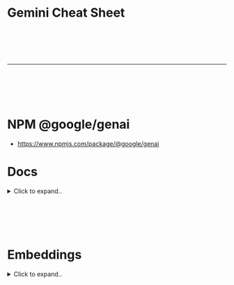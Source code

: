 # Gemini Cheat Sheet






<br><br>
<br><br>
___
<br><br>
<br><br>



# NPM @google/genai
- https://www.npmjs.com/package/@google/genai



# Docs

<details><summary>Click to expand..</summary>

Das Google Gen AI JavaScript SDK ermöglicht Entwicklern, Anwendungen mit Gemini zu erstellen. Es unterstützt sowohl die Gemini Developer API als auch Vertex AI und ist für Gemini 2.0+ Features ausgelegt.

**Wichtige Hinweise:**
*   **API-Key-Sicherheit:** API-Keys **niemals** im Client-seitigen Code exponieren. Für Produktionsumgebungen serverseitige Implementierungen verwenden.
*   **Dokumentation:** [Offizielle Dokumentation](https://googleapis.github.io/js-genai/)

## Voraussetzungen

*   Node.js Version 18 oder höher

## Installation

```bash
npm install @google/genai
```

## Quickstart (Gemini Developer API)

```javascript
import { GoogleGenAI } from '@google/genai';

// API Key aus Umgebungsvariablen laden (empfohlen)
const GEMINI_API_KEY = process.env.GEMINI_API_KEY;

// Initialisierung für Gemini Developer API
const ai = new GoogleGenAI({ apiKey: GEMINI_API_KEY });

async function main() {
  // Modell auswählen (z.B. 'gemini-1.5-flash', 'gemini-1.0-pro')
  const model = 'gemini-1.5-flash-latest'; // Oder ein spezifisches Modell wie 'gemini-1.5-flash-001'

  const response = await ai.models.generateContent({
    model: model,
    contents: [{ role: 'user', parts: [{ text: 'Warum ist der Himmel blau?' }] }],
  });
  console.log(response.text);
}

main();
```

## Initialisierung (`GoogleGenAI` Klasse)

Die Kernklasse für den Zugriff auf alle API-Funktionen.

### 1. Gemini Developer API (Server-seitig & Browser)

```javascript
import { GoogleGenAI } from '@google/genai';
const ai = new GoogleGenAI({ apiKey: 'DEIN_GEMINI_API_KEY' });
```
> **Achtung (Browser):** API-Keys nicht im Client-Code hardcoden! Serverseitige Lösungen für Produktionsanwendungen verwenden.

### 2. Vertex AI

```javascript
import { GoogleGenAI } from '@google/genai';

const ai = new GoogleGenAI({
    vertexai: true,
    project: 'DEIN_GOOGLE_CLOUD_PROJEKT_ID',
    location: 'DEINE_GOOGLE_CLOUD_REGION', // z.B. 'us-central1'
});
```

### API-Version auswählen

Standardmäßig werden Beta-Endpunkte verwendet. Für stabile Endpunkte `v1` setzen:

**Vertex AI mit `v1`:**
```javascript
const ai = new GoogleGenAI({
    vertexai: true,
    project: 'DEIN_PROJEKT',
    location: 'DEINE_REGION',
    apiVersion: 'v1' // oder 'v1beta'
});
```

**Gemini Developer API mit `v1beta` (oder spezifischer):**
```javascript
const ai = new GoogleGenAI({
    apiKey: 'DEIN_API_KEY',
    apiVersion: 'v1beta' // oder z.B. 'v1alpha' für experimentelle Features
});
```

## `GoogleGenAIOptions` (Konfigurationsoptionen)

Wichtige Optionen für den `GoogleGenAI` Konstruktor:

*   `apiKey?: string`: Erforderlich für Gemini Developer API.
*   `vertexai?: boolean`: `true` für Vertex AI, `false` (oder nicht gesetzt) für Gemini Developer API.
*   `project?: string`: Erforderlich für Vertex AI (Google Cloud Projekt ID).
*   `location?: string`: Erforderlich für Vertex AI (Google Cloud Region).
*   `apiVersion?: string`: API-Version (z.B. `v1`, `v1beta`).
*   `googleAuthOptions?`: Authentifizierungsoptionen für Vertex AI (Node.js).
*   `httpOptions?`: HTTP-Request Konfiguration.

## `GoogleGenAI` Submodule Übersicht

Alle API-Features sind über eine Instanz der `GoogleGenAI`-Klasse zugänglich.

*   `ai.models`: Modelle abfragen (Inhalt generieren, Bilder, Embeddings etc.), Metadaten untersuchen.
*   `ai.caches`: Caches erstellen und verwalten, um Kosten bei wiederholter Verwendung großer Prompt-Präfixe zu senken.
*   `ai.chats`: Lokale, zustandsbehaftete Chat-Objekte für vereinfachte Multi-Turn-Interaktionen erstellen.
*   `ai.files`: Dateien zur API hochladen und in Prompts referenzieren (reduziert Bandbreite, handhabt große Dateien).
*   `ai.live` (Experimentell): Live-Sitzungen für Echtzeitinteraktion (Text, Audio, Video Input; Text, Audio Output).
*   `ai.operations`: Status von langlaufenden Operationen abfragen (z.B. Videoerstellung).
*   `ai.tunings` (Experimentell): Fine-Tuning von Modellen verwalten.

## Kernfunktionen

### Inhalt generieren (`ai.models.generateContent`)

```javascript
async function generate() {
  const response = await ai.models.generateContent({
    model: 'gemini-1.5-flash-latest',
    contents: [{ role: 'user', parts: [{ text: 'Erzähle einen Witz.' }] }],
    // Optionale Konfiguration:
    config: {
      candidateCount: 1,
      maxOutputTokens: 100,
      temperature: 0.7,
      // safetySettings, stopSequences, etc.
    }
  });
  console.log(response.text);
  // response.candidates enthält alle generierten Kandidaten
  // response.promptFeedback enthält Feedback zum Prompt
}
```

**Struktur des `contents` Arguments:**
Kann sein:
*   `Content`: Wird in `Content[]` verpackt.
*   `Content[]`: Direkte Verwendung. Struktur: `[{ role: 'user' | 'model', parts: [Part, ...] }, ...]`.
*   `Part | string`: Wird zu `Content` mit `role: 'user'` und in `Content[]` verpackt.
*   `Part[] | string[]`: Wird zu einem einzigen `Content` mit `role: 'user'` und in `Content[]` verpackt.
*   **Wichtig:** Für `FunctionCall` und `FunctionResponse` Parts muss die volle `Content[]` Struktur explizit angegeben werden.

### Streaming (`ai.models.generateContentStream`)

Für schnellere, responsive Interaktionen.

```javascript
async function streamContent() {
  const responseStream = await ai.models.generateContentStream({
    model: 'gemini-1.5-flash-latest',
    contents: [{ role: 'user', parts: [{ text: 'Schreibe ein kurzes Gedicht über Code.' }] }],
  });

  let fullText = "";
  for await (const chunk of responseStream) {
    // chunk.text liefert den Text des aktuellen Chunks
    // chunk.candidates, chunk.promptFeedback etc. sind auch verfügbar
    if (chunk.text) {
      fullText += chunk.text;
      process.stdout.write(chunk.text); // Gibt Chunks direkt aus
    }
  }
  console.log('\n\n--- Vollständiger Text ---\n', fullText);
}
```

### Function Calling

Ermöglicht Gemini, mit externen Systemen zu interagieren.
**4 Schritte:**
1.  Funktionsname, Beschreibung und Parameter deklarieren.
2.  `generateContent` mit aktivierter Funktionsaufruf-Option aufrufen.
3.  Die zurückgegebenen `FunctionCall`-Parameter verwenden, um die tatsächliche Funktion aufzurufen.
4.  Das Ergebnis als `FunctionResponse` zurück an das Modell senden (einfacher mit `ai.chat`).

```javascript
import { FunctionCallingConfigMode, FunctionDeclaration, Type } from '@google/genai';

async function callFunction() {
  const controlLightDeclaration: FunctionDeclaration = {
    name: 'controlLight',
    description: 'Helligkeit und Farbtemperatur eines Raumlichts einstellen.',
    parameters: {
      type: Type.OBJECT,
      properties: {
        brightness: { type: Type.NUMBER, description: 'Lichtlevel 0-100' },
        colorTemperature: { type: Type.STRING, description: '`daylight`, `cool`, oder `warm`' },
      },
      required: ['brightness', 'colorTemperature'],
    },
  };

  const response = await ai.models.generateContent({
    model: 'gemini-1.5-flash-latest', // Ein Modell, das Function Calling unterstützt
    contents: [{ role: 'user', parts: [{ text: 'Dimme das Licht, damit der Raum gemütlich und warm wirkt.' }] }],
    config: {
      toolConfig: {
        functionCallingConfig: {
          mode: FunctionCallingConfigMode.ANY, // Oder .AUTO, .NONE
          allowedFunctionNames: ['controlLight'],
        }
      },
      tools: [{ functionDeclarations: [controlLightDeclaration] }]
    }
  });

  if (response.functionCalls && response.functionCalls.length > 0) {
    console.log('Funktionsaufruf angefordert:', response.functionCalls[0]);
    // Hier die Funktion `controlLight` mit `response.functionCalls[0].args` aufrufen
    // und das Ergebnis zurück an das Modell senden.
  } else {
    console.log('Kein Funktionsaufruf, normale Antwort:', response.text);
  }
}
```

### Chat (`ai.chats`)

Für zustandsbehaftete Konversationen.

**1. Chat-Sitzung erstellen (`ai.chats.create`)**
```javascript
const chat = ai.chats.create({
  model: 'gemini-1.5-flash-latest',
  // Optionale globale Konfiguration für diese Chat-Sitzung
  config: {
    temperature: 0.8,
    maxOutputTokens: 500,
  },
  // Optionaler Startverlauf
  history: [
    { role: 'user', parts: [{ text: 'Hallo KI.' }] },
    { role: 'model', parts: [{ text: 'Hallo! Wie kann ich dir helfen?' }] }
  ]
});
```

**2. Nachrichten senden (`chat.sendMessage` oder `chat.sendMessageStream`)**
```javascript
async function chatWithAI() {
  const chat = ai.chats.create({ model: 'gemini-1.5-flash-latest' });

  // Nicht-Streaming
  let response = await chat.sendMessage({ message: 'Was ist die Hauptstadt von Frankreich?' });
  console.log('AI:', response.text);

  // Streaming
  const streamResponse = await chat.sendMessageStream({ message: 'Erzähle mir mehr darüber.' });
  process.stdout.write('AI (streaming): ');
  for await (const chunk of streamResponse) {
    if (chunk.text) process.stdout.write(chunk.text);
  }
  console.log();

  // Verlauf abrufen
  const history = chat.getHistory(); // curated: false (default) für kompletten Verlauf
  // const curatedHistory = chat.getHistory(true); // für bereinigten Verlauf
  console.log('\nChat Verlauf:', history);
}
```

### Embeddings (`ai.models.embedContent`)

Text in Vektorrepräsentationen umwandeln.

```javascript
async function getEmbeddings() {
  const response = await ai.models.embedContent({
    model: 'text-embedding-004', // Oder ein anderes Embedding-Modell
    contents: [
      { role: 'user', parts: [{ text: 'Was ist dein Name?' }] },
      { role: 'user', parts: [{ text: 'Was ist deine Lieblingsfarbe?' }] }
    ],
    // config: { outputDimensionality: 64 } // Optional
  });
  console.log(response.embeddings); // Array von ContentEmbedding Objekten
}
```

### Token zählen (`ai.models.countTokens`)

```javascript
async function countMyTokens() {
  const response = await ai.models.countTokens({
    model: 'gemini-1.5-flash-latest',
    contents: [{ role: 'user', parts: [{ text: 'Der schnelle braune Fuchs springt über den faulen Hund.' }] }],
  });
  console.log('Total Tokens:', response.totalTokens);
}
```

### Bilder generieren (`ai.models.generateImages`)

(Benötigt ein Bildgenerierungsmodell wie `imagen-3.0-generate-002` - primär über Vertex AI)

```javascript
async function generateImage() {
  // Dieses Beispiel funktioniert typischerweise besser mit Vertex AI Konfiguration
  // const vertexAi = new GoogleGenAI({ vertexai: true, project: '...', location: '...' });
  try {
    const response = await ai.models.generateImages({ // oder vertexAi.models.generateImages
      model: 'imagen-3.0-generate-002', // Beispielmodell
      prompt: 'Ein Roboter, der ein rotes Skateboard hält',
      config: {
        numberOfImages: 1,
        // includeRaiReason: true, // Für Responsible AI Infos
      },
    });
    // response.generatedImages[0].image.imageBytes (Base64-codierte Bilddaten)
    console.log('Bild generiert (Details in response Objekt).');
  } catch (e) {
    console.error("Fehler bei der Bildgenerierung:", e);
  }
}
```

### Dateien verwalten (`ai.files`)

(Primär für Gemini Developer API)

```javascript
// Beispiel: Datei hochladen (Node.js Pfad oder Blob)
async function uploadMyFile() {
  try {
    const file = await ai.files.upload({
      file: 'pfad/zu/deiner/datei.txt', // oder ein File/Blob Objekt im Browser
      config: {
        mimeType: 'text/plain', // Wird oft automatisch erkannt
        displayName: 'Meine Testdatei'
      }
    });
    console.log('Datei hochgeladen:', file.name, file.uri); // file.name ist die Referenz für Prompts

    // Datei in einem Prompt verwenden (Beispiel, braucht Anpassung im `contents` Format)
    // const promptWithFile = `Analysiere diese Datei: ${file.uri}`;

    // Dateiinformationen abrufen
    const fileInfo = await ai.files.get({ name: file.name });
    console.log('Dateiinfo:', fileInfo);

    // Dateien auflisten
    const fileListPager = await ai.files.list({ config: { pageSize: 10 } });
    for await (const listedFile of fileListPager) {
      console.log('Gelistete Datei:', listedFile.name);
    }

    // Datei löschen
    // await ai.files.delete({ name: file.name });
    // console.log('Datei gelöscht.');

  } catch (e) {
    console.error("Fehler bei Dateioperation:", e);
  }
}
```
> **Hinweis:** `ai.files.download()` ist nur für Node.js verfügbar.

### Caching (`ai.caches`)

Reduziert Kosten durch Caching von Prompt-Präfixen (für spezifische Modelle).

```javascript
async function manageCache() {
  // Erfordert ein Modell, das Caching unterstützt
  const modelName = 'gemini-1.5-flash-latest'; // Überprüfen, ob das Modell Caching unterstützt

  try {
    const contentsToCache = [ /* ... Große Content-Objekte ... */ ];
    const cacheResponse = await ai.caches.create({
      model: modelName,
      config: {
        contents: contentsToCache,
        displayName: 'Mein Test-Cache',
        // systemInstruction: '...', // Optional
        ttl: '86400s', // Time To Live (z.B. 1 Tag)
      }
    });
    console.log('Cache erstellt:', cacheResponse.name);

    // Cache abrufen, auflisten, aktualisieren, löschen mit:
    // ai.caches.get({ name: cacheResponse.name });
    // ai.caches.list();
    // ai.caches.update({ name: cacheResponse.name, config: { ttl: '...' } });
    // ai.caches.delete({ name: cacheResponse.name });
  } catch (e) {
    console.error("Cache-Fehler:", e.message);
  }
}
```

### Pagers

Viele `list*` Methoden (z.B. `ai.files.list()`, `ai.caches.list()`) geben ein `Pager`-Objekt zurück.

```javascript
async function iterateWithPager() {
  const filesPager = await ai.files.list({ config: { pageSize: 5 } }); // Max 5 pro Seite

  // Alle Elemente über alle Seiten hinweg iterieren
  console.log("Alle Dateien:");
  for await (const file of filesPager) {
    console.log(file.name);
  }

  // Manuelle Paginierung (Beispiel)
  const modelsPager = await ai.models.list(); // Standard Seitengröße
  let currentPageItems = modelsPager.page;
  console.log("\nModelle (Seite 1):", currentPageItems.map(m => m.name));

  if (modelsPager.hasNextPage()) {
    currentPageItems = await modelsPager.nextPage();
    console.log("Modelle (Seite 2):", currentPageItems.map(m => m.name));
  }
}
```
**Pager Eigenschaften/Methoden:**
*   `pager.page`: `T[]` - Aktuelle Seite mit Elementen.
*   `pager.hasNextPage(): boolean` - Gibt es weitere Seiten?
*   `pager.nextPage(): Promise<T[]>` - Lädt die nächste Seite.
*   `pager[Symbol.asyncIterator]()`: Ermöglicht `for await...of`.

## Unterschiede zu anderen Google AI SDKs

*   `@google/genai`: "Vanilla" SDK von Google DeepMind für generative KI. Hier werden neue KI-Features zuerst hinzugefügt. Unterstützt Modelle auf Vertex AI und der Gemini Developer Plattform.
*   `@google/generative_language` & `@google-cloud/vertexai`: Frühere Versionen, erhalten keine neuen Gemini 2.0+ Features mehr.

## Typen (`@google/genai/types`)

Das Modul `types` enthält alle relevanten Enums, Interfaces und Typ-Aliase (z.B. `Content`, `Part`, `FunctionDeclaration`, `SafetySetting` etc.), die für die Arbeit mit dem SDK benötigt werden. Diese werden oft direkt importiert, z.B.:
`import { HarmCategory, HarmBlockThreshold } from '@google/genai';`

---

Dieses Cheatsheet deckt die wichtigsten Aspekte ab. Für detaillierte Informationen und alle Optionen immer die [offizielle Dokumentation](https://googleapis.github.io/js-genai/) konsultieren.
   
</details>


















<br><br>
<br><br>




# Embeddings



<details><summary>Click to expand..</summary>


# Google Gemini & Text Embedding Modelle – Übersicht
- https://ai.google.dev/gemini-api/docs/models#embedding


<details><summary>Click to expand..</summary>


## 1. `gemini-embedding-exp-03-07` (Neuestes & Experimentell)

*   **Performance:** Erreicht **State-of-the-Art (SOTA)** Performance in vielen Schlüsselbereichen, einschließlich **Code, Mehrsprachigkeit und Retrieval**.
*   **Status:** Experimentelles Modell.
*   **Rate Limits:** **Eingeschränkter** als andere Modelle aufgrund des experimentellen Status.
*   **Modellcode (Gemini API):** `gemini-embedding-exp-03-07`
*   **Datentypen:**
    *   Input: Text
    *   Output: Text-Embeddings
*   **Token Limits:**
    *   Input: **8.192 Tokens**
*   **Output-Dimensionen:** **Elastisch**, unterstützt: **3072, 1536 oder 768** Dimensionen.
    *   *Hinweis: Die Möglichkeit, die Dimension zu wählen, ist ein wichtiger Vorteil für Flexibilität (Performance vs. Kosten/Größe).*
*   **`taskType` Support:** (Obwohl nicht explizit hier erwähnt, ist dies das Modell, das typischerweise `taskType` unterstützt, wie in vorherigen Informationen gesehen – dies sollte überprüft werden, aber die SOTA-Retrieval-Performance deutet darauf hin).
*   **Letztes Update:** März 2025 *(Anmerkung: Dies scheint ein Tippfehler zu sein, da das aktuelle Datum noch nicht März 2025 ist. Wahrscheinlich März 2024 oder ein Platzhalter. In Cheatsheets immer das tatsächliche Update-Datum vermerken, falls bekannt.)*
*   **Empfehlung:** Für höchste Performance und wenn spezifische Optimierungen (wie Code, Mehrsprachigkeit, wählbare Dimensionen) benötigt werden. Vorsicht bei den Rate Limits für produktive, hochfrequente Anwendungen.

## 2. `text-embedding-004` (Aktuelles Standard Text-Embedding)

*   **Performance:** Erreicht eine **starke Retrieval-Performance** und übertrifft bestehende Modelle mit vergleichbaren Dimensionen auf Standard MTEB Embedding-Benchmarks.
*   **Status:** Stabiles, empfohlenes Text-Embedding-Modell.
*   **Modellcode (Gemini API):** `models/text-embedding-004`
*   **Datentypen:**
    *   Input: Text
    *   Output: Text-Embeddings
*   **Token Limits:**
    *   Input: **2.048 Tokens**
*   **Output-Dimensionen:** **768** Dimensionen (fix).
*   **Rate Limits:** 1.500 Anfragen pro Minute.
*   **Einstellbare Sicherheitseinstellungen:** Nicht unterstützt.
*   **`taskType` Support:** Wahrscheinlich nicht, da es als allgemeines Text-Embedding-Modell positioniert ist und die `taskType`-Funktionalität eher bei den `gemini-embedding-*` Modellen liegt.
*   **Letztes Update:** April 2024.
*   **Empfehlung:** Gutes Allround-Modell für Text-Embeddings mit starker Retrieval-Performance, wenn keine variablen Dimensionen oder die spezifischen Optimierungen von `gemini-embedding-exp-03-07` benötigt werden. Derzeit das empfohlene Modell, wenn man ein Projekt neu startet und ein "normales" Text-Embedding braucht.

## 3. `embedding-001` (Legacy / Älter)

*   **Wichtiger Hinweis:** **`text-embedding-004` ist die neuere Version.** Für neue Projekte sollte `text-embedding-004` verwendet werden.
*   **Performance:** Optimiert für die Erstellung von Embeddings mit 768 Dimensionen. Gilt als weniger performant als `text-embedding-004` und `gemini-embedding-exp-03-07`.
*   **Status:** Älteres Modell.
*   **Modellcode (Gemini API):** `models/embedding-001`
*   **Datentypen:**
    *   Input: Text
    *   Output: Text-Embeddings
*   **Token Limits:**
    *   Input: **2.048 Tokens**
*   **Output-Dimensionen:** **768** Dimensionen (fix).
*   **Rate Limits:** 1.500 Anfragen pro Minute.
*   **Einstellbare Sicherheitseinstellungen:** Nicht unterstützt.
*   **`taskType` Support:** Nein.
*   **Letztes Update:** Dezember 2023.
*   **Empfehlung:** **Nicht für neue Projekte empfohlen.** Hauptsächlich für Abwärtskompatibilität bestehender Anwendungen.

---

**Zentrale Unterschiede auf einen Blick:**

| Feature                        | `gemini-embedding-exp-03-07` | `text-embedding-004`            | `embedding-001` (Legacy)       |
| :----------------------------- | :--------------------------- | :------------------------------ | :----------------------------- |
| **Performance-Fokus**        | SOTA (Code, Multilingual, Retrieval) | Starke Retrieval (MTEB)         | Basis-Embeddings               |
| **Status**                     | Experimentell                | Empfohlen für neue Text-Projekte | Veraltet für neue Projekte     |
| **Input Token Limit**          | **8.192**                    | 2.048                           | 2.048                          |
| **Output Dimensionen**         | **Elastisch (3072, 1536, 768)** | 768 (fix)                       | 768 (fix)                      |
| **Rate Limits**                | Eingeschränkter              | 1.500 RPM                       | 1.500 RPM                      |
| **Wahrscheinlicher `taskType` Support** | **Ja**                       | Eher Nein                       | Nein                           |
| **Empfehlung für Neues**     | Für Spitzenleistung/Flexibilität | **Ja (Standard Text)**        | Nein                           |

Dieses Cheatsheet sollte dir helfen, schnell das passende Google Embedding-Modell für deine Anforderungen zu finden.

</details>
















<br><br>
<br><br>









## Embeddings generieren

<details><summary>Click to expand..</summary>

Mit der Methode `embedContent` des GoogleGenAI SDKs können Text-Embeddings erstellt werden.

**Voraussetzungen:**
*   Installiere das SDK: `npm install @google/genai`
*   Besorge einen `GEMINI_API_KEY`.

### Standard-Embedding erstellen (Node.js)

```javascript
import { GoogleGenAI } from "@google/genai";

async function generateEmbedding() {
  // API-Key sollte sicher verwaltet werden, z.B. über Umgebungsvariablen
  const ai = new GoogleGenAI({ apiKey: "DEIN_GEMINI_API_KEY" });

  try {
    const response = await ai.models.embedContent({
      model: 'gemini-embedding-exp-03-07', // Oder ein anderes unterstütztes Modell
      contents: 'Was ist der Sinn des Lebens?', // Der zu embeddende Text
    });

    // response.embeddings enthält das generierte Embedding-Objekt oder den Vektor
    // Die genaue Struktur hängt von der API-Antwort ab, aber .embeddings ist der Zugriffspunkt.
    console.log("Embedding-Daten:", response.embeddings);
    // Um den reinen Vektor zu erhalten, könnte es z.B. response.embeddings.values sein,
    // je nach der genauen Struktur des zurückgegebenen Objekts.
    // Das bereitgestellte Beispiel loggt direkt response.embeddings.
  } catch (error) {
    console.error("Fehler beim Generieren des Embeddings:", error);
  }
}

generateEmbedding();
```


</details>





## Embeddings kürzen (`outputDimensionality`)

<details><summary>Click to expand..</summary>

Einige neuere Modelle (wie `text-embedding-004` und `gemini-embedding-exp-03-07`) unterstützen die Reduzierung der Output-Dimensionen.

```javascript
async function getTruncatedEmbedding(textToEmbed, targetDimension, modelName = "models/text-embedding-004") {
  const genAI = new GoogleGenAI({ apiKey: PLACEHOLDER_API_KEY });
  try {
    // Standard-Embedding (volle Dimension)
    const resultFull = await genAI.models.embedContent({
      model: modelName,
      contents: textToEmbed,
    });
    const embeddingFull = resultFull.embeddings.values;

    // Gekürztes Embedding
    const resultTruncated = await genAI.models.embedContent({
      model: modelName,
      contents: textToEmbed,
      config: {
        outputDimensionality: targetDimension,
      },
    });
    const embeddingTruncated = resultTruncated.embeddings.values;

    console.log(`Text: "${textToEmbed}"`);
    console.log(`  Volle Dimension (${modelName}): ${embeddingFull.length}`);
    console.log(`  Gekürzte Dimension: ${embeddingTruncated.length} (Ziel: ${targetDimension})`);
    // console.log(`  Gekürztes Embedding: [${embeddingTruncated.slice(0, 4).join(', ')}, ... TRIMMED]`);

    return { embeddingFull, embeddingTruncated };
  } catch (error)
    console.error("Fehler beim Kürzen des Embeddings:", error);
    return null;
  }
}

// Beispielaufruf:
// getTruncatedEmbedding("Hallo Welt", 10); // Kürzt auf 10 Dimensionen
// getTruncatedEmbedding("Testtext für Dimensionen", 256, "models/gemini-embedding-exp-03-07"); // Mit Gemini Modell
```
*Hinweis: Das `embedding-001` Modell unterstützt `outputDimensionality` nicht.*

</details>



### Batch-Embeddings erstellen

<details><summary>Click to expand..</summary>

Du kannst Embeddings für mehrere Text-Chunks gleichzeitig erstellen, indem du ein Array von Strings an `contents` übergibst:

```javascript
// ... (Setup wie oben)
const response = await ai.models.embedContent({
  model: 'gemini-embedding-exp-03-07',
  contents: [
    'Text-Chunk 1 für Embedding.',
    'Ein weiterer Text-Chunk.',
    'Und noch einer.'
  ],
  // Ggf. mit taskType, siehe unten
});
// response.embeddings wird dann wahrscheinlich ein Array von Embedding-Objekten/Vektoren sein.
console.log(response.embeddings);
```


</details>


## Task Types (Aufgabentypen)

<details><summary>Click to expand..</summary>

Für Systeme wie Retrieval Augmented Generation (RAG) ist es wichtig, dass die Embeddings für die spezifische Aufgabe optimiert sind. Fragen und Antworten sind semantisch oft nicht direkt ähnlich (z.B. "Warum ist der Himmel blau?" vs. "Lichtstreuung...").

**Task Types** ermöglichen es, optimierte Embeddings für spezifische Aufgaben zu generieren, was Performanz verbessern und Kosten/Zeit sparen kann.

### Embedding mit Task Type erstellen (Node.js)

```javascript
import { GoogleGenAI } from "@google/genai";

async function generateEmbeddingWithTaskType() {
  const ai = new GoogleGenAI({ apiKey: "DEIN_GEMINI_API_KEY" });

  try {
    const response = await ai.models.embedContent({
      model: 'gemini-embedding-exp-03-07',
      contents: 'Was ist der Sinn des Lebens?',
      config: {
        taskType: "SEMANTIC_SIMILARITY", // Wähle den passenden Task Type
      }
    });

    console.log("Embedding-Daten mit Task Type:", response.embeddings);
  } catch (error) {
    console.error("Fehler beim Generieren des Embeddings mit Task Type:", error);
  }
}

generateEmbeddingWithTaskType();
```

### Unterstützte Task Types:

| Task Type                 | Beschreibung                                                                                                                               |
| :------------------------ | :----------------------------------------------------------------------------------------------------------------------------------------- |
| `SEMANTIC_SIMILARITY`     | Optimiert für die Bewertung von Textähnlichkeit.                                                                                           |
| `CLASSIFICATION`          | Optimiert für die Klassifizierung von Texten gemäß vordefinierter Labels.                                                                  |
| `CLUSTERING`              | Optimiert für das Clustering von Texten basierend auf ihren Ähnlichkeiten.                                                                  |
| `RETRIEVAL_DOCUMENT`      | Optimiert für das Embedding von Dokumenten, die für die Suche/Informationsbeschaffung indexiert werden sollen.                             |
| `RETRIEVAL_QUERY`         | Optimiert für das Embedding von Suchanfragen, um Dokumente zu finden.                                                                      |
| `QUESTION_ANSWERING`      | Optimiert für Frage-Antwort-Szenarien (oft in Verbindung mit `RETRIEVAL_DOCUMENT` und `RETRIEVAL_QUERY`).                                    |
| `FACT_VERIFICATION`       | Optimiert für die Überprüfung von Fakten.                                                                                                  |
| `CODE_RETRIEVAL_QUERY`    | Optimiert für die Suche nach Code-Blöcken basierend auf einer natürlichsprachlichen Anfrage. Embeddings der Code-Blöcke mit `RETRIEVAL_DOCUMENT`. |

## Anwendungsfälle

*   **Informationsbeschaffung**: Semantisch ähnliche Texte zu einem Input finden.
*   **Clustering**: Verborgene Trends durch Vergleich von Embedding-Gruppen identifizieren.
*   **Vektor-Datenbank**: Speicherung von Embeddings für Produktionsanwendungen.
*   **Klassifikation**: Training eines Modells mit Embeddings zur Dokumentenkategorisierung.

## Embedding-Modelle (Gemini API)

Die Gemini API bietet folgende Modelle zur Erstellung von Text-Embeddings:

*   `gemini-embedding-exp-03-07`
*   `text-embedding-004`
*   `embedding-001` (möglicherweise ein älteres Modell, `gemini-embedding-*` und `text-embedding-004` sind neuer)

Wähle das Modell, das am besten zu deinen Anforderungen an Kosten, Qualität und unterstützte Features (wie Task Types) passt.


</details>













# Beispiele

<details><summary>Click to expand..</summary>


## Beispiel: Search Reranking (Konzept in Node.js)

<details><summary>Click to expand..</summary>

Das Python-Beispiel für Search Reranking ist komplex und involviert Wikipedia-API-Aufrufe, Function Calling und Numpy. Hier ist eine vereinfachte konzeptionelle Darstellung in Node.js, die den Kern des Rerankings mit Embeddings zeigt.

```javascript
// Hilfsfunktion für Kosinus-Ähnlichkeit (aus vorherigem OpenAI Cheatsheet)
function cosineSimilarity(vecA, vecB) {
  if (!vecA || !vecB || vecA.length !== vecB.length || vecA.length === 0) return 0;
  let dotProduct = 0, normA = 0, normB = 0;
  for (let i = 0; i < vecA.length; i++) {
    dotProduct += vecA[i] * vecB[i];
    normA += vecA[i] * vecA[i];
    normB += vecB[i] * vecB[i];
  }
  normA = Math.sqrt(normA); normB = Math.sqrt(normB);
  if (normA === 0 || normB === 0) return 0;
  return dotProduct / (normA * normB);
}

async function rerankSearchResults(userQuery, searchResultsTexts, embeddingModel = "models/text-embedding-004") {
  const genAI = new GoogleGenAI({ apiKey: PLACEHOLDER_API_KEY });

  try {
    // 1. Embedde die Nutzeranfrage
    const queryEmbeddingResponse = await genAI.models.embedContent({
      model: embeddingModel,
      contents: userQuery,
      config: { taskType: "RETRIEVAL_QUERY" } // Wichtig für Suchanfragen
    });
    const queryVector = queryEmbeddingResponse.embeddings.values;

    if (!queryVector) {
      console.error("Konnte Query-Embedding nicht erstellen.");
      return searchResultsTexts; // Fallback: Unsortierte Ergebnisse
    }

    // 2. Embedde alle Suchergebnisse (Dokumente)
    // In einer echten Anwendung würden diese Embeddings oft schon in einer Vektor-DB liegen.
    const documentEmbeddingsResponse = await genAI.models.embedContent({
      model: embeddingModel,
      contents: searchResultsTexts,
      config: { taskType: "RETRIEVAL_DOCUMENT" } // Wichtig für Dokumente
    });
    const documentVectors = documentEmbeddingsResponse.embeddings.map(e => e.values);

    // 3. Berechne Ähnlichkeit und sortiere
    const resultsWithSimilarity = searchResultsTexts.map((text, index) => {
      const docVector = documentVectors[index];
      if (!docVector) return { text, similarity: -1 }; // Fallback, falls ein Embedding fehlt
      return {
        text: text,
        similarity: cosineSimilarity(queryVector, docVector)
      };
    });

    resultsWithSimilarity.sort((a, b) => b.similarity - a.similarity);

    console.log("\n--- Reranked Search Results ---");
    resultsWithSimilarity.forEach(res => {
      console.log(`Ähnlichkeit: ${res.similarity.toFixed(4)} - Text: ${res.text.substring(0, 50)}...`);
    });

    return resultsWithSimilarity.map(res => res.text);

  } catch (error) {
    console.error("Fehler beim Reranking:", error);
    return searchResultsTexts; // Fallback
  }
}

// Beispielaufruf für Reranking:
// const userQuery = "Wie überlebt Leben in der Tiefsee?";
// const initialSearchResults = [
//   "Tiefsee-Organismen nutzen Chemosynthese an hydrothermalen Quellen.", // Relevant
//   "Der Marianengraben ist der tiefste Punkt der Erde.", // Weniger relevant
//   "Biolumineszenz ist eine häufige Anpassung in der Tiefsee.", // Relevant
//   "Druckanpassung ist entscheidend für Tiefseefische." // Sehr relevant
// ];
// rerankSearchResults(userQuery, initialSearchResults, "models/gemini-embedding-exp-03-07");
```

</details>


## Integration mit ChromaDB (Konzept in Node.js)

<details><summary>Click to expand..</summary>

ChromaDB hat einen offiziellen JavaScript-Client (`chromadb`). Hier ist ein konzeptioneller Ablauf:

```javascript
import { ChromaClient } from 'chromadb';
// import { GoogleGenAI } from "@google/genai"; // Bereits oben importiert

// Definieren einer benutzerdefinierten Embedding-Funktion für ChromaDB mit dem Gemini SDK
class GeminiEmbeddingFunctionForChroma {
  constructor(apiKey, modelName = "models/text-embedding-004", taskType = "RETRIEVAL_DOCUMENT", title = undefined) {
    this.genAI = new GoogleGenAI({ apiKey });
    this.modelName = modelName;
    this.taskType = taskType;
    this.title = title;
  }

  async generate(texts) { // Chroma erwartet eine Methode 'generate'
    try {
      const config = { taskType: this.taskType };
      if (this.title && this.taskType === "RETRIEVAL_DOCUMENT") {
        config.title = this.title;
      }

      const response = await this.genAI.models.embedContent({
        model: this.modelName,
        contents: texts, // Chroma übergibt ein Array von Texten
        config: config,
      });
      // Chroma erwartet ein Array von Embedding-Vektoren
      return response.embeddings.map(e => e.values);
    } catch (error) {
      console.error("Fehler in GeminiEmbeddingFunctionForChroma:", error);
      // Chroma braucht für jeden Text ein Embedding, ggf. mit Null-Vektoren füllen oder Fehler werfen
      return texts.map(() => []); // Leere Arrays als Fallback, nicht ideal
    }
  }
}


async function useChromaWithGemini() {
  const chroma = new ChromaClient(); // Standardmäßig In-Memory
  // const chroma = new ChromaClient({ path: "http://localhost:8000" }); // Für einen laufenden Chroma Server

  const geminiEmbedder = new GeminiEmbeddingFunctionForChroma(PLACEHOLDER_API_KEY, "models/text-embedding-004", "RETRIEVAL_DOCUMENT");

  try {
    // Collection erstellen (oder laden, falls sie existiert)
    const collectionName = "google_cars_node";
    let collection;
    try {
      collection = await chroma.getCollection({
        name: collectionName,
        embeddingFunction: geminiEmbedder // Wichtig: Embedding-Funktion übergeben
      });
      console.log(`Collection "${collectionName}" geladen.`);
    } catch (e) {
      console.log(`Collection "${collectionName}" nicht gefunden, erstelle neu...`);
      collection = await chroma.createCollection({
        name: collectionName,
        embeddingFunction: geminiEmbedder
      });
      console.log(`Collection "${collectionName}" erstellt.`);

      // Dokumente hinzufügen (nur beim ersten Erstellen)
      const documents = [
        "Bedienung der Klimaanlage: Ihr Googlecar verfügt über eine Klimaanlage...",
        "Ihr Googlecar hat ein großes Touchscreen-Display für Navigation, Unterhaltung...",
        "Schalten der Gänge: Ihr Googlecar hat ein Automatikgetriebe..."
      ];
      const ids = documents.map((_, i) => `doc${i + 1}`); // Eindeutige IDs

      await collection.add({
        ids: ids,
        documents: documents,
        // Metadaten können hier auch hinzugefügt werden
      });
      console.log(`${documents.length} Dokumente zur Collection hinzugefügt.`);
    }


    // Abfrage der Collection
    const queryText = "Wie benutze ich den Touchscreen im Google Auto?";
    const nResults = 1;

    const results = await collection.query({
      queryTexts: [queryText], // Muss ein Array sein
      nResults: nResults,
      // Optional: 'include: ["documents", "distances", "metadatas"]'
    });

    console.log(`\nAbfrage: "${queryText}"`);
    if (results.documents && results.documents.length > 0 && results.documents[0].length > 0) {
      const relevantPassage = results.documents[0][0];
      console.log("Relevanteste Passage:", relevantPassage);

      // Hier könnte dann ein Prompt für ein LLM (z.B. Gemini Pro) gebaut werden:
      // const prompt = `Beantworte die Frage '${queryText}' basierend auf folgender Passage: '${relevantPassage}'`;
      // const llm = genAI.getGenerativeModel({ model: "gemini-pro" });
      // const llmResponse = await llm.generateContent(prompt);
      // console.log("Antwort vom LLM:", llmResponse.response.text());

    } else {
      console.log("Keine relevanten Passagen gefunden.");
    }

  } catch (error) {
    console.error("Fehler bei der ChromaDB-Integration:", error);
  }
}

// Beispielaufruf für ChromaDB:
// useChromaWithGemini();
```

</details>

</details>











<br><br>
<br><br>

## API Referenz-Punkte (Node.js relevant)

<details><summary>Click to expand..</summary>

*   **`ai.models.embedContent(request)`**:
    *   `request.model`: String (z.B. `"models/text-embedding-004"`)
    *   `request.contents`: String oder Array von Strings.
    *   `request.config` (optional):
        *   `taskType`: Enum (z.B. `"RETRIEVAL_DOCUMENT"`, `"CLASSIFICATION"`)
        *   `title`: String (nur für `taskType: "RETRIEVAL_DOCUMENT"`)
        *   `outputDimensionality`: Integer (z.B. `10`, `256`)
    *   Gibt ein Objekt zurück, das `.embeddings` enthält.
        *   Wenn `contents` ein String war, ist `.embeddings` ein `ContentEmbedding`-Objekt (mit `.values` für den Vektor).
        *   Wenn `contents` ein Array war, ist `.embeddings` ein Array von `ContentEmbedding`-Objekten.

*   **`ai.models.batchEmbedContents(request)`**: (Ältere Methode, `embedContent` mit Array für `contents` ist meist einfacher)
    *   `request.model`: String
    *   `request.requests`: Array von `EmbedContentRequest`-Objekten.
    *   Jedes `EmbedContentRequest`-Objekt hat `model`, `content`, `taskType`, `title`, `outputDimensionality`.

*   **`ContentEmbedding` Objekt:**
    *   `values`: Array von Zahlen (der eigentliche Embedding-Vektor).

*   **`TaskType` Enums (Auszug):**
    *   `RETRIEVAL_QUERY`
    *   `RETRIEVAL_DOCUMENT`
    *   `SEMANTIC_SIMILARITY`
    *   `CLASSIFICATION`
    *   `CLUSTERING`
    *   (Vollständige Liste siehe Google AI Dokumentation)

---

**Hinweis:** Die Beispiele für "Anomaly Detection" und "Train a text classifier" sind komplexer und erfordern ML-Bibliotheken, die über den reinen Embedding-Prozess hinausgehen (wie `sklearn`, `pandas`, `keras` in Python). Eine direkte 1:1-Umwandlung in einfaches Node.js ohne äquivalente ML-Bibliotheken (z.B. `tensorflow.js` oder spezialisierte Pakete) ist sehr aufwendig und würde den Rahmen dieses Embedding-Cheatsheets sprengen. Die Kernidee (Embeddings erstellen und dann als Features für ML-Modelle nutzen) bleibt jedoch gleich.

</details>


  
</details>
